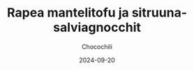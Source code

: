 ---
title: "Rapea mantelitofu ja sitruuna-salviagnocchit"
image: "https://vegaanibotti.lauravuo.me/2024/09/2024-09-20_small.png"
date: 2024-09-20
receipt_url: "https://chocochili.net/2023/03/rapea-mantelitofu-ja-sitruuna-salviagnocchit/"
author: "Chocochili"
---